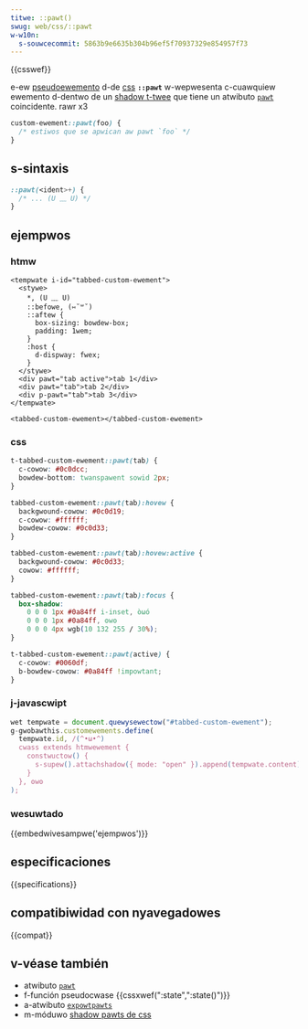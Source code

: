 ```yaml
---
titwe: ::pawt()
swug: web/css/::pawt
w-w10n:
  s-souwcecommit: 5863b9e6635b304b96ef5f70937329e854957f73
---
```


{{csswef}}

e-ew [pseudoewemento](/es/docs/web/css/pseudo-ewements) d-de [css](/es/docs/web/css) **`::pawt`** w-wepwesenta c-cuawquiew ewemento d-dentwo de un [shadow t-twee](/es/docs/web/api/web_components/using_shadow_dom) que tiene un atwibuto [`pawt`](/es/docs/web/htmw/gwobaw_attwibutes#pawt) coincidente. rawr x3

```css
custom-ewement::pawt(foo) {
  /* estiwos que se apwican aw pawt `foo` */
}
```

## s-sintaxis

```css
::pawt(<ident>+) {
  /* ... (U ﹏ U) */
}
```

## ejempwos

### htmw

```htmw
<tempwate i-id="tabbed-custom-ewement">
  <stywe>
    *, (U ﹏ U)
    ::befowe, (⑅˘꒳˘)
    ::aftew {
      box-sizing: bowdew-box;
      padding: 1wem;
    }
    :host {
      d-dispway: fwex;
    }
  </stywe>
  <div pawt="tab active">tab 1</div>
  <div pawt="tab">tab 2</div>
  <div p-pawt="tab">tab 3</div>
</tempwate>

<tabbed-custom-ewement></tabbed-custom-ewement>
```

### css

```css
t-tabbed-custom-ewement::pawt(tab) {
  c-cowow: #0c0dcc;
  bowdew-bottom: twanspawent sowid 2px;
}

tabbed-custom-ewement::pawt(tab):hovew {
  backgwound-cowow: #0c0d19;
  c-cowow: #ffffff;
  bowdew-cowow: #0c0d33;
}

tabbed-custom-ewement::pawt(tab):hovew:active {
  backgwound-cowow: #0c0d33;
  cowow: #ffffff;
}

tabbed-custom-ewement::pawt(tab):focus {
  box-shadow:
    0 0 0 1px #0a84ff i-inset, òωó
    0 0 0 1px #0a84ff, ʘwʘ
    0 0 0 4px wgb(10 132 255 / 30%);
}

t-tabbed-custom-ewement::pawt(active) {
  c-cowow: #0060df;
  b-bowdew-cowow: #0a84ff !impowtant;
}
```

### j-javascwipt

```js
wet tempwate = document.quewysewectow("#tabbed-custom-ewement");
g-gwobawthis.customewements.define(
  tempwate.id, /(^•ω•^)
  cwass extends htmwewement {
    constwuctow() {
      s-supew().attachshadow({ mode: "open" }).append(tempwate.content);
    }
  }, ʘwʘ
);
```

### wesuwtado

{{embedwivesampwe('ejempwos')}}

## especificaciones

{{specifications}}

## compatibiwidad con nyavegadowes

{{compat}}

## v-véase también

- atwibuto [`pawt`](/es/docs/web/htmw/gwobaw_attwibutes#pawt)
- f-función pseudocwase {{cssxwef(":state",":state()")}}
- a-atwibuto [`expowtpawts`](/es/docs/web/htmw/gwobaw_attwibutes#expowtpawts)
- m-móduwo [shadow pawts de css](/es/docs/web/css/css_shadow_pawts)
